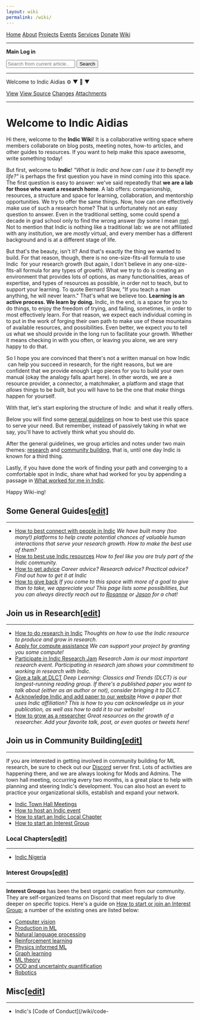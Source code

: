 ```yaml
---
layout: wiki
permalink: /wiki/
---
```


[Home](index.html#home) [About](about.html#about) [Projects](projects.html#projects) [Events](events.html#events) [Services](services.html#services) [Donate](donate.html#donate) [Wiki](wiki.html#wiki)

---

**Main** **Log in**

<input type="search" placeholder="Search from current article..." class="search-input"> <button class="search-button">Search</button>

---

Welcome to Indic Aidias ⚙️ ▼ 📄 ▼

[View](#) [View Source](#) [Changes](#) [Attachments](#)

---

# Welcome to Indic Aidias

Hi there, welcome to the **Indic Wiki**! It is a collaborative writing space where members collaborate on blog posts, meeting notes, how-to articles, and other guides to resources. If you want to help make this space awesome, write something today!

But first, welcome to **Indic**! *"What is Indic and how can I use it to benefit my life?"* is perhaps the first question you have in mind coming into this space. The first question is easy to answer: we've said repeatedly that **we are a lab for those who want a research home**. A lab offers: companionship, resources, a structure and space for learning, collaboration, and mentorship opportunities. We try to offer the same things. Now, how can one effectively make use of such a research home? That is unfortunately not an easy question to answer. Even in the traditional setting, some could spend a decade in grad school only to find the wrong answer (by some I mean [me](https://rosanneliu.com)). Not to mention that Indic is nothing like a traditional lab: we are not affiliated with any institution, we are *mostly* virtual, and every member has a different background and is at a different stage of life.

But that's the beauty, isn't it? And that's exactly the thing we wanted to build. For that reason, though, there is no one-size-fits-all formula to use Indic  for your research growth (but again, I don't believe in any one-size-fits-all formula for any types of growth). What we try to do is creating an environment that provides lots of options, as many functionalities, areas of expertise, and types of resources as possible, in order not to teach, but to support your learning. To quote Bernard Shaw, "If you teach a man anything, he will never learn." That's what we believe too. **Learning is an active process. We learn by doing.** Indic, in the end, is a space for you to do things, to enjoy the freedom of trying, and failing, sometimes, in order to most effectively learn. For that reason, we expect each individual coming in to put in the work of forging their own path to make use of these mountains of available resources, and possibilities. Even better, we expect *you* to tell *us* what we should provide in the long run to facilitate your growth. Whether it means checking in with you often, or leaving you alone, we are very happy to do that.

So I hope you are convinced that there's not a written manual on how Indic  can help you succeed in research, for the right reasons, but we are confident that we provide enough Lego pieces for you to build your own manual (okay the analogy falls apart here). In other words, we are a resource provider, a connector, a matchmaker, a platform and stage that *allows* things to be built, but you will have to be the one that *make* things happen for yourself.

With that, let's start exploring the structure of Indic  and what it really offers.

Below you will find some [general guidelines](#wiki-toc-some-general-guides) on how to best use this space to serve your need. But remember, instead of passively taking in what we say, you'll have to actively think what you should do.

After the general guidelines, we group articles and notes under two main themes: [research](#wiki-toc-join-us-in-research) and [community building](#wiki-toc-join-us-in-community-building), that is, until one day Indic is known for a third thing.

Lastly, if you have done the work of finding your path and converging to a comfortable spot in Indic, share what had worked for you by appending a passage in [What worked for me in Indic](/wiki/what-worked-for-me/).

Happy Wiki-ing!

## Some General Guides[[edit]](#wiki-toc-some-general-guides)

---

* [How to best connect with people in Indic](/wiki/how-to-have-best-human-interactions/) *We have built many (too many!) platforms to help create potential chances of valuable human interactions that serve your research growth. How to make the best use of them?*
* [How to best use Indic resources](/wiki/how-to-get-involved/) *How to feel like you are truly part of the Indic community.*
* [How to get advice](/wiki/how-to-get-advice/) *Career advice? Research advice? Practical advice? Find out how to get it at Indic*
* [How to give back](/wiki/what-mlc-wants-from-you/) *If you come to this space with more of a goal to give than to take, we appreciate you! This page lists some possibilities, but you can always directly reach out to [Rosanne](https://rosanneliu.com/) or [Jason](https://yosinski.com/) for a chat!*

## Join us in Research[[edit]](#wiki-toc-join-us-in-research)

---

* [How to do research in Indic](/wiki/how-do-research-mlc/) *Thoughts on how to use the Indic resource to produce and grow in research.*
* [Apply for compute assistance](/wiki/ask-mlc-compute-assistance/) *We can support your project by granting you some compute!*
* [Participate in Indic Research Jam](/wiki/research-jam/) *Research Jam is our most important research event. Participating in research jam shows your commitment to working in research with Indic.*
* [Give a talk at DLCT](/wiki/give-talk-at-dlct/) *Deep Learning: Classics and Trends (DLCT) is our longest-running reading group. If there's a published paper you want to talk about (either as an author or not), consider bringing it to DLCT.*
* [Acknowledge Indic and add paper to our website](/wiki/add-your-paper-projects-page/) *Have a paper that uses Indic affiliation? This is how to you can acknowledge us in your publication, as well ass how to add it to our website!*
* [How to grow as a researcher](/wiki/how-grow-researcher/) *Great resources on the growth of a researcher. Add your favorite talk, post, or even quotes or tweets here!*

## Join us in Community Building[[edit]](#wiki-toc-join-us-in-community-building)

---

If you are interested in getting involved in community building for ML research, be sure to check out our [Discord](https://discord.gg/nNJ4GBPZm9) server first. Lots of activities are happening there, and we are always looking for Mods and Admins. The town hall meeting, occurring every two months, is a great place to help with planning and steering Indic's development. You can also host an event to practice your organizational skills, establish and expand your network.

* [Indic Town Hall Meetings](/wiki/mlc-town-hall-meetings/)
* [How to host an Indic event](/wiki/host-mlc-event/)
* [How to start an Indic Local Chapter](/wiki/how-start-mlc-local-chapter/)
* [How to start an Interest Group](/wiki/how-start-or-join-interest-group/)

### Local Chapters[[edit]](#wiki-toc-local-chapters)

---

* [Indic Nigeria](/wiki/mlc-nigeria/)

### Interest Groups[[edit]](#wiki-toc-interest-groups)

---

**Interest Groups** has been the best organic creation from our community. They are self-organized teams on Discord that meet regularly to dive deeper on specific topics. Here's a guide on [How to start or join an Interest Group](/wiki/how-start-or-join-interest-group/); a number of the existing ones are listed below:

* [Computer vision](/wiki/ig_cv/)
* [Production in ML](http://mlip.shor.tn/notion)
* [Natural language processing](/wiki/ig_nlp/)
* [Reinforcement learning](/wiki/ig_rl/)
* [Physics informed ML](/wiki/ig_phys/)
* [Graph learning](/wiki/ig_graph/)
* [ML theory](/wiki/ig_theory/)
* [OOD and uncertainty quantification](/wiki/ig_ood/)
* [Robotics](https://ml-collective.github.io/robotics/)

## Misc[[edit]](#wiki-toc-misc)

---

* Indic's [Code of Conduct](/wiki/code-